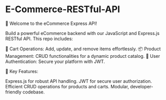# E-Commerce-RESTful-API

🚀 Welcome to the eCommerce Express API!

Build a powerful eCommerce backend with our JavaScript and Express.js RESTful API. This repo includes:

🛒 Cart Operations: Add, update, and remove items effortlessly.
📦 Product Management: CRUD functionalities for a dynamic product catalog.
🔐 User Authentication: Secure your platform with JWT.

🚀 Key Features:

Express.js for robust API handling.
JWT for secure user authorization.
Efficient CRUD operations for products and carts.
Modular, developer-friendly codebase.
